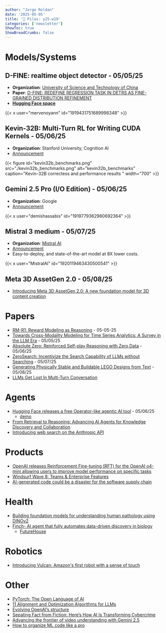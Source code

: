 ```yaml
---
author: "Jorge Roldan"
date: '2025-05-05'
title: '🔋 Pilas: y25-w19'
categories: ['newsletter']
ShowToc: true
ShowBreadCrumbs: false
---
```


# Models/Systems
## D-FINE: realtime object detector - 05/05/25
- **Organization**: [University of Science and Technology of China](https://en.ustc.edu.cn/)
- **Paper**: [D-FINE: REDEFINE REGRESSION TASK IN DETRS AS
FINE-GRAINED DISTRIBUTION REFINEMENT](https://arxiv.org/pdf/2410.13842)
- [**Hugging Face space**](https://huggingface.co/collections/ustc-community/d-fine-68109b427cbe6ee36b4e7352)

{{< x user="mervenoyann" id="1919431751689998348" >}}

## Kevin-32B: Multi-Turn RL for Writing CUDA Kernels  - 05/06/25
- **Organization**: Stanford University, Cognition AI
- [Announcement](https://cognition.ai/blog/kevin-32b)

{{< figure id="kevin32b_benchmarks.png" src="./kevin32b_benchmarks.png" alt="kevin32b_benchmarks" caption="Kevin-32B correctess and performance results " width="700"  >}}

## Gemini 2.5 Pro (I/O Edition) - 05/06/25
- **Organization**: Google
- [Announcement](https://blog.google/products/gemini/gemini-2-5-pro-updates/)

{{< x user="demishassabis" id="1919779362980692364" >}}

## Mistral 3 medium - 05/07/25
-  **Organization**: [Mistral AI](https://mistral.ai/)
-  [Announcement](https://mistral.ai/news/mistral-medium-3)
-  Easy-to-deploy, and state-of-the-art model at 8X lower costs.

{{< x user="MistralAI" id="1920119463430500541" >}}

## Meta 3D AssetGen 2.0 - 05/08/25
- [Introducing Meta 3D AssetGen 2.0: A new foundation model for 3D content creation](https://developers.meta.com/horizon/blog/AssetGen2?utm_source=tldrai)


# Papers
- [RM-R1: Reward Modeling as Reasoning](https://arxiv.org/abs/2505.02387) - 05-05-25
- [Towards Cross-Modality Modeling for Time Series Analytics: A Survey in the LLM Era](https://arxiv.org/abs/2505.02583) - 05/05/25
- [Absolute Zero: Reinforced Self-play Reasoning with Zero Data](https://arxiv.org/abs/2505.03335) - 05/06/25
- [ZeroSearch: Incentivize the Search Capability of LLMs without Searching](https://arxiv.org/abs/2505.04588) - 05/07/25
- [Generating Physically Stable and Buildable LEGO Designs from Text](https://arxiv.org/abs/2505.05469) - 05/08/25
- [LLMs Get Lost In Multi-Turn Conversation](https://arxiv.org/abs/2505.06120)

# Agents
-  [Hugging Face releases a free Operator-like agentic AI tool](https://techcrunch.com/2025/05/06/hugging-face-releases-a-free-operator-like-agentic-ai-tool/) - 05/06/25
   -  [demo](https://huggingface.co/spaces/smolagents/computer-agent)
- [From Retrieval to Reasoning: Advancing AI Agents for Knowledge Discovery and Collaboration](http://i.stanford.edu/~jure/pub/talks2/leskovec-relational-www_keynote-apr25v2.pdf)
- [Introducing web search on the Anthropic API](https://www.anthropic.com/news/web-search-api)

# Products
- [OpenAI releases Reinforcement Fine-tuning (RFT) for the OpenAI o4-mini allowing users to improve model performance on specific tasks](https://platform.openai.com/docs/guides/rft-use-cases)
- [Windsurf Wave 8: Teams & Enterprise Features](https://windsurf.com/blog/windsurf-wave-8-teams-and-enterprise)
- [AI-generated code could be a disaster for the software supply chain](https://arstechnica.com/security/2025/04/ai-generated-code-could-be-a-disaster-for-the-software-supply-chain-heres-why/)

# Health
- [Building foundation models for understanding human pathology using DINOv2](https://ai.meta.com/blog/mahmood-lab-human-pathology-dinov2/)
- [Finch- AI agent that fully automates data-driven discovery in biology](https://x.com/SGRodriques/status/1919771744216482105)
   - [FutureHouse](https://www.futurehouse.org/)

# Robotics
- [Introducing Vulcan: Amazon's first robot with a sense of touch](https://www.aboutamazon.com/news/operations/amazon-vulcan-robot-pick-stow-touch)

# Other
- [PyTorch: The Open Language of AI](https://pytorch.org/blog/pytorch-the-open-language-of-ai/)
- [11 Alignment and Optimization Algorithms for LLMs](https://huggingface.co/posts/Kseniase/849940009274643)
- [Evolving OpenAI’s structure](https://openai.com/index/evolving-our-structure/)
 - [Sepating Fact from Fiction: Here’s How AI Is Transforming Cybercrime](https://www.fortinet.com/blog/industry-trends/separating-fact-from-fiction-how-ai-is-transforming-cybercrime)
- [Advancing the frontier of video understanding with Gemini 2.5](https://developers.googleblog.com/en/gemini-2-5-video-understanding/?utm_source=tldrai)
- [How to organize ML code like a pro](https://x.com/paulabartabajo_/status/1922532915461681390)